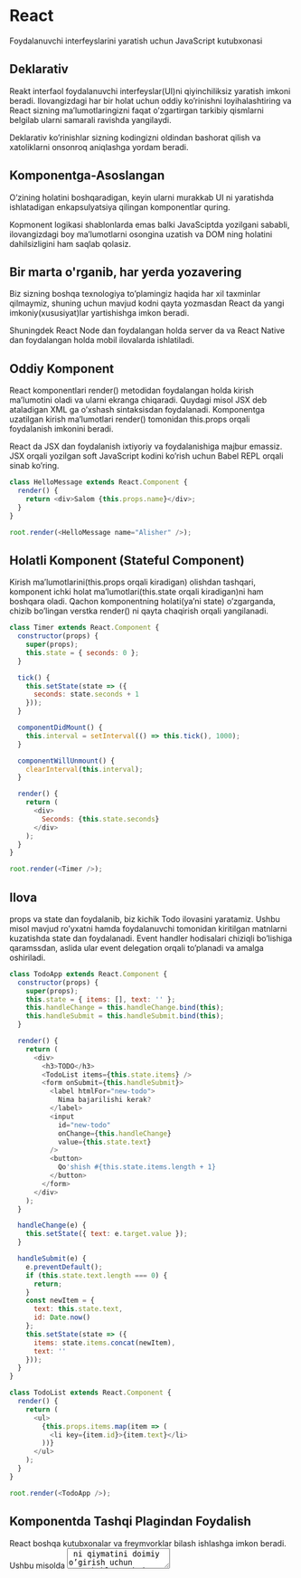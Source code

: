# React

Foydalanuvchi interfeyslarini yaratish uchun JavaScript kutubxonasi

## Deklarativ

Reakt interfaol foydalanuvchi interfeyslar(UI)ni qiyinchiliksiz yaratish imkoni beradi. Ilovangizdagi har bir holat uchun oddiy ko’rinishni loyihalashtiring va React sizning ma’lumotlaringizni faqat o’zgartirgan tarkibiy qismlarni belgilab ularni samarali ravishda yangilaydi.

Deklarativ ko’rinishlar sizning kodingizni oldindan bashorat qilish va xatoliklarni onsonroq aniqlashga yordam beradi.

## Komponentga-Asoslangan
O’zining holatini boshqaradigan, keyin ularni murakkab UI ni yaratishda ishlatadigan enkapsulyatsiya qilingan komponentlar quring.

Kopmonent logikasi shablonlarda emas balki JavaSciptda yozilgani sababli, ilovangizdagi boy ma’lumotlarni osongina uzatish va DOM ning holatini dahilsizligini ham saqlab qolasiz.

## Bir marta o'rganib, har yerda yozavering
Biz sizning boshqa texnologiya to’plamingiz haqida har xil taxminlar qilmaymiz, shuning uchun mavjud kodni qayta yozmasdan React da yangi imkoniy(xususiyat)lar yartishishga imkon beradi.

Shuningdek React Node dan foydalangan holda server da va React Native dan foydalangan holda mobil ilovalarda ishlatiladi.

## Oddiy Komponent
React komponentlari render() metodidan foydalangan holda kirish ma’lumotini oladi va ularni ekranga chiqaradi. Quydagi misol JSX deb ataladigan XML ga o’xshash sintaksisdan foydalanadi. Komponentga uzatilgan kirish ma’lumotlari render() tomonidan this.props orqali foydalanish imkonini beradi.

React da JSX dan foydalanish ixtiyoriy va foydalanishiga majbur emassiz. JSX orqali yozilgan soft JavaScript kodini ko’rish uchun Babel REPL orqali sinab ko’ring.

```javascript
class HelloMessage extends React.Component {
  render() {
    return <div>Salom {this.props.name}</div>;
  }
}

root.render(<HelloMessage name="Alisher" />);
```

## Holatli Komponent (Stateful Component)

Kirish ma’lumotlarini(this.props orqali kiradigan) olishdan tashqari, komponent ichki holat ma’lumotlari(this.state orqali kiradigan)ni ham boshqara oladi. Qachon komponentning holati(ya’ni state) o’zgarganda, chizib bo’lingan verstka render() ni qayta chaqirish orqali yangilanadi.

```JavaScript
class Timer extends React.Component {
  constructor(props) {
    super(props);
    this.state = { seconds: 0 };
  }

  tick() {
    this.setState(state => ({
      seconds: state.seconds + 1
    }));
  }

  componentDidMount() {
    this.interval = setInterval(() => this.tick(), 1000);
  }

  componentWillUnmount() {
    clearInterval(this.interval);
  }

  render() {
    return (
      <div>
        Seconds: {this.state.seconds}
      </div>
    );
  }
}

root.render(<Timer />);
```

## Ilova
props va state dan foydalanib, biz kichik Todo ilovasini yaratamiz. Ushbu misol mavjud ro’yxatni hamda foydalanuvchi tomonidan kiritilgan matnlarni kuzatishda state dan foydalanadi. Event handler hodisalari chiziqli bo’lishiga qaramssdan, aslida ular event delegation orqali to’planadi va amalga oshiriladi.

```JavaScript
class TodoApp extends React.Component {
  constructor(props) {
    super(props);
    this.state = { items: [], text: '' };
    this.handleChange = this.handleChange.bind(this);
    this.handleSubmit = this.handleSubmit.bind(this);
  }

  render() {
    return (
      <div>
        <h3>TODO</h3>
        <TodoList items={this.state.items} />
        <form onSubmit={this.handleSubmit}>
          <label htmlFor="new-todo">
            Nima bajarilishi kerak?
          </label>
          <input
            id="new-todo"
            onChange={this.handleChange}
            value={this.state.text}
          />
          <button>
            Qo'shish #{this.state.items.length + 1}
          </button>
        </form>
      </div>
    );
  }

  handleChange(e) {
    this.setState({ text: e.target.value });
  }

  handleSubmit(e) {
    e.preventDefault();
    if (this.state.text.length === 0) {
      return;
    }
    const newItem = {
      text: this.state.text,
      id: Date.now()
    };
    this.setState(state => ({
      items: state.items.concat(newItem),
      text: ''
    }));
  }
}

class TodoList extends React.Component {
  render() {
    return (
      <ul>
        {this.props.items.map(item => (
          <li key={item.id}>{item.text}</li>
        ))}
      </ul>
    );
  }
}

root.render(<TodoApp />);
```

## Komponentda Tashqi Plagindan Foydalish

React boshqa kutubxonalar va freymvorklar bilash ishlashga imkon beradi. Ushbu misolda <textarea> ni qiymatini doimiy o’girish uchun remarkable tashqi Markdown kutubxonasidan foydalanilgan.
```JavaScript
  class MarkdownEditor extends React.Component {
  constructor(props) {
    super(props);
    this.md = new Remarkable();
    this.handleChange = this.handleChange.bind(this);
    this.state = { value: 'Hello, **world**!' };
  }

  handleChange(e) {
    this.setState({ value: e.target.value });
  }

  getRawMarkup() {
    return { __html: this.md.render(this.state.value) };
  }

  render() {
    return (
      <div className="MarkdownEditor">
        <h3>Input</h3>
        <label htmlFor="markdown-content">
          Markdown kiriting
        </label>
        <textarea
          id="markdown-content"
          onChange={this.handleChange}
          defaultValue={this.state.value}
        />
        <h3>Natija</h3>
        <div
          className="content"
          dangerouslySetInnerHTML={this.getRawMarkup()}
        />
      </div>
    );
  }
}

root.render(<MarkdownEditor />);
```
